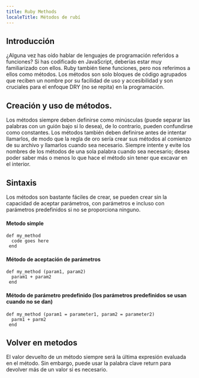 ```yaml
---
title: Ruby Methods
localeTitle: Métodos de rubí
---
```

## Introducción

¿Alguna vez has oído hablar de lenguajes de programación referidos a funciones? Si has codificado en JavaScript, deberías estar muy familiarizado con ellos. Ruby también tiene funciones, pero nos referimos a ellos como métodos. Los métodos son solo bloques de código agrupados que reciben un nombre por su facilidad de uso y accesibilidad y son cruciales para el enfoque DRY (no se repita) en la programación.

## Creación y uso de métodos.

Los métodos siempre deben definirse como minúsculas (puede separar las palabras con un guión bajo si lo desea), de lo contrario, pueden confundirse como constantes. Los métodos también deben definirse antes de intentar llamarlos, de modo que la regla de oro sería crear sus métodos al comienzo de su archivo y llamarlos cuando sea necesario. Siempre intente y evite los nombres de los métodos de una sola palabra cuando sea necesario; desea poder saber más o menos lo que hace el método sin tener que excavar en el interior.

## Sintaxis

Los métodos son bastante fáciles de crear, se pueden crear sin la capacidad de aceptar parámetros, con parámetros e incluso con parámetros predefinidos si no se proporciona ninguno.

#### Metodo simple
```
def my_method 
  code goes here 
 end 
```

#### Método de aceptación de parámetros
```
def my_method (param1, param2) 
  param1 + param2 
 end 
```

#### Método de parámetro predefinido (los parámetros predefinidos se usan cuando no se dan)
```
def my_method (param1 = parameter1, param2 = parameter2) 
  parm1 + parm2 
 end 
```

## Volver en metodos

El valor devuelto de un método siempre será la última expresión evaluada en el método. Sin embargo, puede usar la palabra clave return para devolver más de un valor si es necesario.